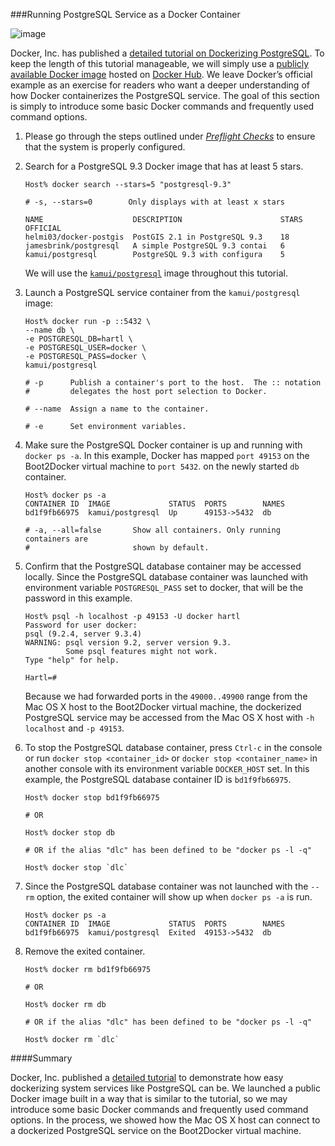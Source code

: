 ###Running PostgreSQL Service as a Docker Container
![image](https://s3.amazonaws.com/learningdocker/wordpress/running-postgresql-service-docker-container/dockerized-postgresql-database-mac-os-x-boot2docker.jpg)
Docker, Inc. has published a [detailed tutorial on Dockerizing PostgreSQL](https://docs.docker.com/examples/postgresql_service/).  To keep the length of this tutorial manageable, we will simply use a [publicly available Docker image](https://github.com/kamui/docker-postgresql) hosted on [Docker Hub](https://hub.docker.com/).  We leave Docker’s official example as an exercise for readers who want a deeper understanding of how Docker containerizes the PostgreSQL service.  The goal of this section is simply to introduce some basic Docker commands and frequently used command options.

1.  Please go through the steps outlined under *[Preflight Checks](http://learningdocker.com/preflight-checks/)* to ensure that the system is properly configured.

2.  Search for a PostgreSQL 9.3 Docker image that has at least 5 stars.

	```
	Host% docker search --stars=5 "postgresql-9.3"
	
	# -s, --stars=0        Only displays with at least x stars
	
	NAME                    DESCRIPTION                      STARS  OFFICIAL
	helmi03/docker-postgis  PostGIS 2.1 in PostgreSQL 9.3    18
	jamesbrink/postgresql   A simple PostgreSQL 9.3 contai   6
	kamui/postgresql        PostgreSQL 9.3 with configura    5
	```
	
	We will use the [`kamui/postgresql`](https://registry.hub.docker.com/u/kamui/postgresql/) image throughout this tutorial.
	
	
3.  Launch a PostgreSQL service container from the `kamui/postgresql` image:

	```
	Host% docker run -p ::5432 \
	--name db \
	-e POSTGRESQL_DB=hartl \
	-e POSTGRESQL_USER=docker \
	-e POSTGRESQL_PASS=docker \
	kamui/postgresql
	
	# -p      Publish a container's port to the host.  The :: notation
	#         delegates the host port selection to Docker.
	
	# --name  Assign a name to the container.
	
	# -e      Set environment variables.
	```

4.  Make sure the PostgreSQL Docker container is up and running with `docker ps -a`.  In this example, Docker has mapped `port 49153` on the Boot2Docker virtual machine to `port 5432`. on the newly started `db` container.

	```
	Host% docker ps -a
	CONTAINER ID  IMAGE             STATUS  PORTS        NAMES
	bd1f9fb66975  kamui/postgresql  Up      49153->5432  db
	
	# -a, --all=false       Show all containers. Only running containers are
	#                       shown by default.
	```

5.  Confirm that the PostgreSQL database container may be accessed locally.  Since the PostgreSQL database container was launched with environment variable `POSTGRESQL_PASS` set to docker, that will be the password in this example.

	```
	Host% psql -h localhost -p 49153 -U docker hartl
	Password for user docker: 
	psql (9.2.4, server 9.3.4)
	WARNING: psql version 9.2, server version 9.3.
	         Some psql features might not work.
	Type "help" for help.
	
	Hartl=#
	```

	Because we had forwarded ports in the `49000..49900` range from the Mac OS X host to the Boot2Docker virtual machine, the dockerized PostgreSQL service may be accessed from the Mac OS X host with `-h localhost` and `-p 49153`.

6.  To stop the PostgreSQL database container, press `Ctrl-c` in the console or run `docker stop <container_id>` or `docker stop <container_name>` in another console with its environment variable `DOCKER_HOST` set.  In this example, the PostgreSQL database container ID is `bd1f9fb66975`.

	```
	Host% docker stop bd1f9fb66975
	
	# OR
	
	Host% docker stop db
	
	# OR if the alias "dlc" has been defined to be "docker ps -l -q"
	
	Host% docker stop `dlc`
	```

7.  Since the PostgreSQL database container was not launched with the `--rm` option, the exited container will show up when `docker ps -a` is run.

	```
	Host% docker ps -a
	CONTAINER ID  IMAGE             STATUS  PORTS        NAMES
	bd1f9fb66975  kamui/postgresql  Exited  49153->5432  db
	```

8.  Remove the exited container.

	```
	Host% docker rm bd1f9fb66975
	
	# OR
	
	Host% docker rm db
	
	# OR if the alias "dlc" has been defined to be "docker ps -l -q"
	
	Host% docker rm `dlc`
	```		

####Summary

Docker, Inc. published a [detailed tutorial](https://docs.docker.com/examples/postgresql_service/) to demonstrate how easy dockerizing system services like PostgreSQL can be.  We launched a public Docker image built in a way that is similar to the tutorial, so we may introduce some basic Docker commands and frequently used command options.  In the process, we showed how the Mac OS X host can connect to a dockerized PostgreSQL service on the Boot2Docker virtual machine.

